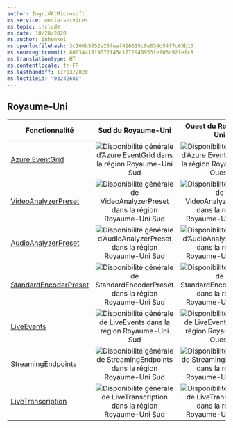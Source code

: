 ```yaml
---
author: IngridAtMicrosoft
ms.service: media-services
ms.topic: include
ms.date: 10/28/2020
ms.author: inhenkel
ms.openlocfilehash: 3c106b5652a25feaf416615c8e034d54f7c65b13
ms.sourcegitcommit: 80034a1819072f45c1772940953fef06d92fefc8
ms.translationtype: HT
ms.contentlocale: fr-FR
ms.lasthandoff: 11/03/2020
ms.locfileid: "93242680"
---
```

<!--Feature availability in region-->
## <a name="united-kingdom"></a>Royaume-Uni

| Fonctionnalité | Sud du Royaume-Uni | Ouest du Royaume-Uni |
| --- | :---: | :---: |
| [Azure EventGrid](../reacting-to-media-services-events.md) |![Disponibilité générale d’Azure EventGrid dans la région Royaume-Uni Sud](../media/azure-clouds-regions/ga.svg)  |![Disponibilité générale d’Azure EventGrid dans la région Royaume-Uni Ouest](../media/azure-clouds-regions/ga.svg) |
| [VideoAnalyzerPreset](../analyzing-video-audio-files-concept.md) |![Disponibilité générale de VideoAnalyzerPreset dans la région Royaume-Uni Sud](../media/azure-clouds-regions/ga.svg)  | ![Disponibilité générale de VideoAnalyzerPreset dans la région Royaume-Uni Ouest](../media/azure-clouds-regions/ga.svg) |
| [AudioAnalyzerPreset](../analyzing-video-audio-files-concept.md) |![Disponibilité générale d’AudioAnalyzerPreset dans la région Royaume-Uni Sud](../media/azure-clouds-regions/ga.svg)  | ![Disponibilité générale d’AudioAnalyzerPreset dans la région Royaume-Uni Ouest](../media/azure-clouds-regions/ga.svg) |
| [StandardEncoderPreset](../encoding-concept.md) |![Disponibilité générale de StandardEncoderPreset dans la région Royaume-Uni Sud](../media/azure-clouds-regions/ga.svg)  | ![Disponibilité générale de StandardEncoderPreset dans la région Royaume-Uni Ouest](../media/azure-clouds-regions/ga.svg) |
| [LiveEvents](../live-streaming-overview.md) |![Disponibilité générale de LiveEvents dans la région Royaume-Uni Sud](../media/azure-clouds-regions/ga.svg)  | ![Disponibilité générale de LiveEvents dans la région Royaume-Uni Ouest](../media/azure-clouds-regions/ga.svg) |
| [StreamingEndpoints](../streaming-endpoint-concept.md) |![Disponibilité générale de StreamingEndpoints dans la région Royaume-Uni Sud](../media/azure-clouds-regions/ga.svg) | ![Disponibilité générale de StreamingEndpoints dans la région Royaume-Uni Ouest](../media/azure-clouds-regions/ga.svg) |
| [LiveTranscription](../live-transcription.md) |![Disponibilité générale de LiveTranscription dans la région Royaume-Uni Sud](../media/azure-clouds-regions/ga.svg) |![Disponibilité générale de LiveTranscription dans la région Royaume-Uni Ouest](../media/azure-clouds-regions/ga.svg) |
